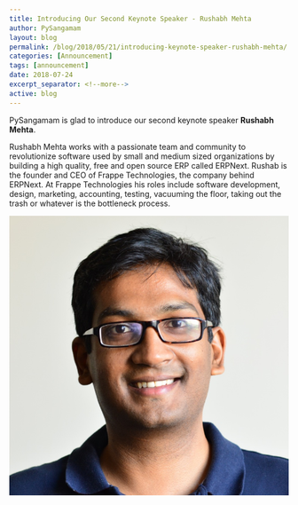 ```yaml
---
title: Introducing Our Second Keynote Speaker - Rushabh Mehta
author: PySangamam
layout: blog
permalink: /blog/2018/05/21/introducing-keynote-speaker-rushabh-mehta/
categories: [Announcement]
tags: [announcement]
date: 2018-07-24
excerpt_separator: <!--more-->
active: blog
---
```


PySangamam is glad to introduce our second keynote speaker **Rushabh
Mehta**.

Rushabh Mehta works with a passionate team and community to
revolutionize software used by small and medium sized organizations by
building a high quality, free and open source ERP called
ERPNext. Rushab is the founder and CEO of Frappe Technologies, the
company behind ERPNext. At Frappe Technologies his roles include
software development, design, marketing, accounting, testing,
vacuuming the floor, taking out the trash or whatever is the
bottleneck process.

<!--more-->

<img class="blog-image" src="/img/rushabh.jpg">


